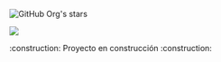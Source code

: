   ![GitHub Org's stars](https://img.shields.io/github/stars/Yherall?style=social)
<p align="left">
 <img src="https://img.shields.io/badge/STATUS-EN%20DESAROLLO-green">
</p>
 :construction: Proyecto en construcción :construction:
 
